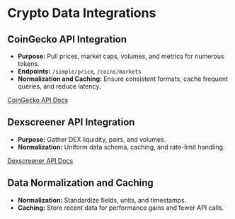 # Crypto Data Integrations

## CoinGecko API Integration

- **Purpose:** Pull prices, market caps, volumes, and metrics for numerous tokens.
- **Endpoints:** `/simple/price`, `/coins/markets`
- **Normalization and Caching:** Ensure consistent formats, cache frequent queries, and reduce latency.

[CoinGecko API Docs](https://www.coingecko.com/en/api/documentation)

## Dexscreener API Integration

- **Purpose:** Gather DEX liquidity, pairs, and volumes.
- **Normalization:** Uniform data schema, caching, and rate-limit handling.

[Dexscreener API Docs](https://docs.dexscreener.com/)

## Data Normalization and Caching

- **Normalization:** Standardize fields, units, and timestamps.
- **Caching:** Store recent data for performance gains and fewer API calls.
